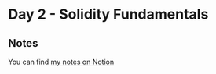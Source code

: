 # Day 2 - Solidity Fundamentals

## Notes

You can find [my notes on Notion](https://candied-plant-8ae.notion.site/Day-2-Solidity-Fundamentals-62eaa206e10f4a9c8d6ec7ee614630f1?pvs=4)
